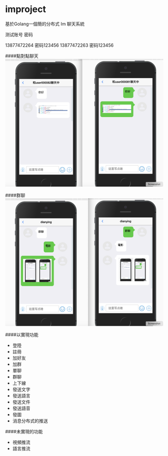 # improject

基於Golang一個簡的分布式 Im 聊天系統 


测试账号 密码

13877472264    密码123456
13877472263    密码123456



####點對點聊天
![avatar](https://github.com/keyadd/improject/blob/master/public/Screen%20Shot%202020-04-20%20at%207.19.32%20PM.png)

####群聊
![avatar](https://github.com/keyadd/improject/blob/master/public/Screen%20Shot%202020-04-20%20at%207.20.18%20PM.png)


####以實現功能
* 登陸
* 註冊
* 加好友
* 加群
* 單聊
* 群聊
* 上下線
* 發送文字
* 發送語言
* 發送文件
* 發送語音
* 發圖
* 消息分布式的推送

####未實現的功能
* 視頻推流
* 語言推流




